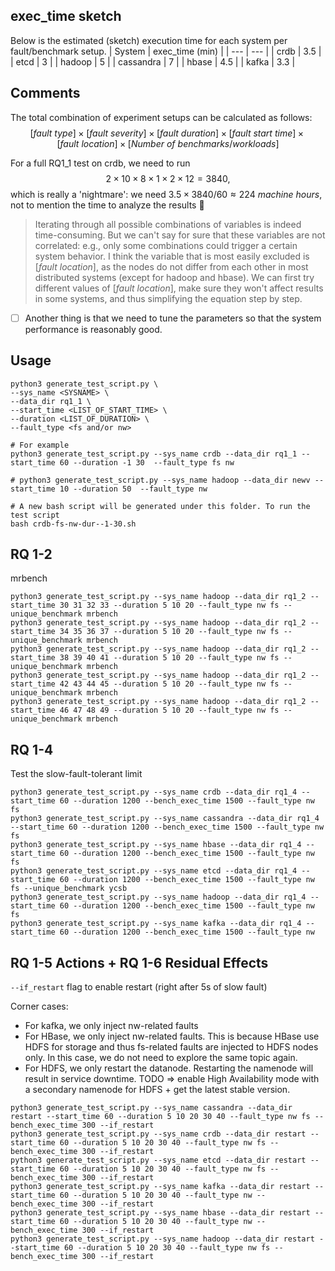## exec_time sketch
Below is the estimated (sketch) execution time for each system per fault/benchmark setup.
| System | exec_time (min) |
| --- | --- |
| crdb | 3.5 |
| etcd | 3 |
| hadoop | 5 |
| cassandra | 7 |
| hbase | 4.5 |
| kafka | 3.3 |

## Comments
The total combination of experiment setups can be calculated as follows:
$$[fault\ type]\times[fault\ severity]\times[fault\ duration]\times[fault\ start\ time]\times[fault\ location]\times[Number\ of\ benchmarks/workloads]$$

For a full RQ1_1 test on crdb, we need to run
$$2\times10\times8\times1\times2\times12=3840,$$
which is really a 'nightmare': we need $3.5\times3840/60\approx224\ machine\ hours$, not to mention the time to analyze the results 🤔

> Iterating through all possible combinations of variables is indeed time-consuming. But we can't say for sure that these variables are not correlated: e.g., only some combinations could trigger a certain system behavior. I think the variable that is most easily excluded is $[fault\ location]$, as the nodes do not differ from each other in most distributed systems (except for hadoop and hbase). We can first try different values of $[fault\ location]$, make sure they won't affect results in some systems, and thus simplifying the equation step by step.

- [ ] Another thing is that we need to tune the parameters so that the system performance is reasonably good.

## Usage

```
python3 generate_test_script.py \
--sys_name <SYSNAME> \
--data_dir rq1_1 \
--start_time <LIST_OF_START_TIME> \
--duration <LIST_OF_DURATION> \
--fault_type <fs and/or nw>

# For example
python3 generate_test_script.py --sys_name crdb --data_dir rq1_1 --start_time 60 --duration -1 30  --fault_type fs nw

# python3 generate_test_script.py --sys_name hadoop --data_dir newv --start_time 10 --duration 50  --fault_type nw

# A new bash script will be generated under this folder. To run the test script
bash crdb-fs-nw-dur--1-30.sh
```

## RQ 1-2

mrbench
```
python3 generate_test_script.py --sys_name hadoop --data_dir rq1_2 --start_time 30 31 32 33 --duration 5 10 20 --fault_type nw fs --unique_benchmark mrbench
python3 generate_test_script.py --sys_name hadoop --data_dir rq1_2 --start_time 34 35 36 37 --duration 5 10 20 --fault_type nw fs --unique_benchmark mrbench
python3 generate_test_script.py --sys_name hadoop --data_dir rq1_2 --start_time 38 39 40 41 --duration 5 10 20 --fault_type nw fs --unique_benchmark mrbench
python3 generate_test_script.py --sys_name hadoop --data_dir rq1_2 --start_time 42 43 44 45 --duration 5 10 20 --fault_type nw fs --unique_benchmark mrbench
python3 generate_test_script.py --sys_name hadoop --data_dir rq1_2 --start_time 46 47 48 49 --duration 5 10 20 --fault_type nw fs --unique_benchmark mrbench
```

## RQ 1-4
Test the slow-fault-tolerant limit
```
python3 generate_test_script.py --sys_name crdb --data_dir rq1_4 --start_time 60 --duration 1200 --bench_exec_time 1500 --fault_type nw fs
python3 generate_test_script.py --sys_name cassandra --data_dir rq1_4 --start_time 60 --duration 1200 --bench_exec_time 1500 --fault_type nw fs
python3 generate_test_script.py --sys_name hbase --data_dir rq1_4 --start_time 60 --duration 1200 --bench_exec_time 1500 --fault_type nw fs
python3 generate_test_script.py --sys_name etcd --data_dir rq1_4 --start_time 60 --duration 1200 --bench_exec_time 1500 --fault_type nw fs --unique_benchmark ycsb
python3 generate_test_script.py --sys_name hadoop --data_dir rq1_4 --start_time 60 --duration 1200 --bench_exec_time 1500 --fault_type nw fs
python3 generate_test_script.py --sys_name kafka --data_dir rq1_4 --start_time 60 --duration 1200 --bench_exec_time 1500 --fault_type nw
```

## RQ 1-5 Actions + RQ 1-6 Residual Effects

`--if_restart` flag to enable restart (right after 5s of slow fault)

Corner cases:
* For kafka, we only inject nw-related faults
* For HBase, we only inject nw-related faults. This is because HBase use HDFS for storage and thus fs-related faults are injected to HDFS nodes only. In this case, we do not need to explore the same topic again.
* For HDFS, we only restart the datanode. Restarting the namenode will result in service downtime. TODO => enable High Availability mode with a secondary namenode for HDFS + get the latest stable version.

```
python3 generate_test_script.py --sys_name cassandra --data_dir restart --start_time 60 --duration 5 10 20 30 40 --fault_type nw fs --bench_exec_time 300 --if_restart
python3 generate_test_script.py --sys_name crdb --data_dir restart --start_time 60 --duration 5 10 20 30 40 --fault_type nw fs --bench_exec_time 300 --if_restart
python3 generate_test_script.py --sys_name etcd --data_dir restart --start_time 60 --duration 5 10 20 30 40 --fault_type nw fs --bench_exec_time 300 --if_restart
python3 generate_test_script.py --sys_name kafka --data_dir restart --start_time 60 --duration 5 10 20 30 40 --fault_type nw --bench_exec_time 300 --if_restart
python3 generate_test_script.py --sys_name hbase --data_dir restart --start_time 60 --duration 5 10 20 30 40 --fault_type nw --bench_exec_time 300 --if_restart
python3 generate_test_script.py --sys_name hadoop --data_dir restart --start_time 60 --duration 5 10 20 30 40 --fault_type nw fs --bench_exec_time 300 --if_restart
```